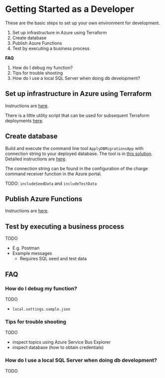# Getting Started as a Developer #

These are the basic steps to set up your own environment for development.

1. Set up infrastructure in Azure using Terraform
2. Create database
3. Publish Azure Functions
4. Test by executing a business process

**FAQ**

1. How do I debug my function?
2. Tips for trouble shooting
3. How do I use a local SQL Server when doing db development?

## Set up infrastructure in Azure using Terraform ##

Instructions are [here](../../build/infrastructure/README.md).

There is a little utility script that can be used for subsequent Terraform deployments [here](../../build/infrastructure/deploy-from-localhost.cmd).

## Create database ##

Build and execute the command line tool `ApplyDBMigrationsApp` with connection string to your deployed database. The tool is in [this solution](../../source/GreenEnergyHub.Charges/GreenEnergyHub.Charges.sln). Detailed instructions are [here](../../source/GreenEnergyHub.Charges/source/GreenEnergyHub.Charges.ApplyDBMigrationsApp/README.md).

The connection string can be found in the configuration of the charge command receiver function in the Azure portal.

TODO: `includeSeedData` and `includeTestData`

## Publish Azure Functions ##

Instructions are [here](publish-function-azure-sandbox.md).

## Test by executing a business process ##

TODO

* E.g. Postman
* Example messages
  * Requires SQL seed and test data

## FAQ ##

### How do I debug my function? ###

TODO

* `local.settings.sample.json`

### Tips for trouble shooting ###

TODO

* inspect topics using Azure Service Bus Explorer
* inspect database (how to obtain credentials)

### How do I use a local SQL Server when doing db development? ###

TODO
